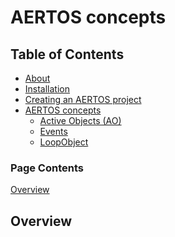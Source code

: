 
# AERTOS concepts
<!--  
//UserCode_Sectiona
//UserCode_Sectiona_end
-->

## Table of Contents
- [About](https://github.com/haditj66/AERTOSCopy/README2.md)
- [Installation](https://github.com/haditj66/AERTOSCopy\blob/master\doc/Installation.md)
- [Creating an AERTOS project](https://github.com/haditj66/AERTOSCopy\blob/master\doc/Creating_an_AERTOS_project.md)
- [AERTOS concepts](https://github.com/haditj66/AERTOSCopy\blob/master\doc/AERTOS_concepts.md)
    - [Active Objects (AO)](https://github.com/haditj66/AERTOSCopy\blob/master\doc/concepts/AOs.md)
    - [Events](https://github.com/haditj66/AERTOSCopy\blob/master\doc/concepts/Events.md)
    - [LoopObject](https://github.com/haditj66/AERTOSCopy\blob/master\doc/concepts/LoopObject.md)
 

### Page Contents
[Overview](#overview)


<!--  
//UserCode_Sectionb
//UserCode_Sectionb_end
 -->
 
## Overview
<!--  
 //UserCode_Sectionoverview
//UserCode_Sectionoverview_end
-->


 
